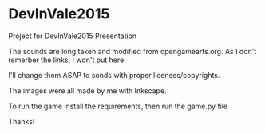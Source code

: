 # DevInVale2015
Project for DevInVale2015 Presentation

The sounds are long taken and modified from opengamearts.org. As I don't remerber the links, I won't put here.

I'll change them ASAP to sonds with proper licenses/copyrights.

The images were all made by me with Inkscape.

To run the game install the requirements, then run the game.py file

Thanks!

